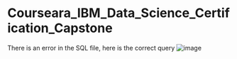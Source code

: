 # Courseara_IBM_Data_Science_Certification_Capstone
There is an error in the SQL file, here is the correct query
![image](https://user-images.githubusercontent.com/105993686/172054640-fea1d083-9375-4696-89f1-2a6efc614b05.png)
